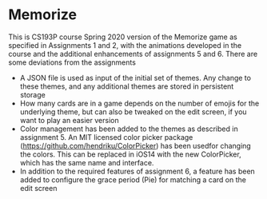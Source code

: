 # Memorize
This is CS193P course Spring 2020 version of the Memorize game as specified in Assignments 1 and 2, with the animations developed in the course
and the additional enhancements of assignments 5 and 6.
There are some deviations from the assignments
* A JSON file is used as input of the initial set of themes. Any change to these themes, and any additional themes are stored in persistent storage
* How many cards are in a game depends on the number of emojis for the underlying theme, but can also be tweaked on the edit screen, if you want to play an easier version
* Color management has been added to the themes as described in assignment 5. An MIT licensed  color picker package (https://github.com/hendriku/ColorPicker) has been usedfor changing the colors. This can be replaced in iOS14 with the new ColorPicker, which has the same name and interface.
* In addition to the required features of assignment 6, a feature has been added to configure the grace period (Pie) for matching a card on the edit screen
